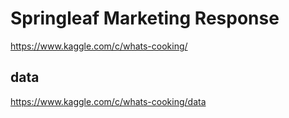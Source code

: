 # Springleaf Marketing Response
https://www.kaggle.com/c/whats-cooking/

## data
https://www.kaggle.com/c/whats-cooking/data
